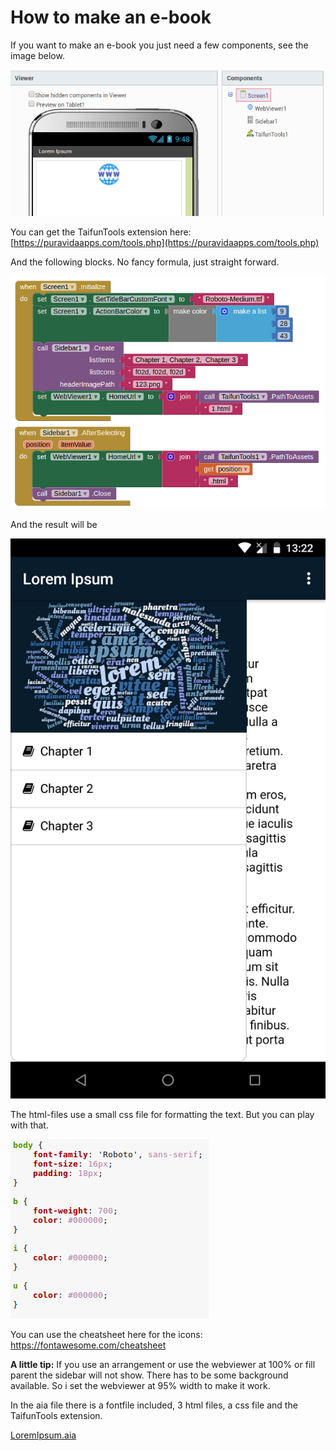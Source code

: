 # How to make an e-book

If you want to make an e-book you just need a few components, see the image below.

![](../.gitbook/assets/ebook2.png)

You can get the TaifunTools extension here: [https://puravidaapps.com/tools.php](https://puravidaapps.com/tools.php)

And the following blocks. No fancy formula, just straight forward. 

![](../.gitbook/assets/ebook1.png)

And the result will be

![](../.gitbook/assets/ebook3.png)

The html-files use a small css file for formatting the text. But you can play with that.

![](../.gitbook/assets/ebook4.png)

You can use the cheatsheet here for the icons:
https://fontawesome.com/cheatsheet

**A little tip:**
If you use an arrangement or use the webviewer at 100% or fill parent the sidebar will not show. There has to be some background available. So i set the webviewer at 95% width to make it work.

In the aia file there is a fontfile included, 3 html files, a css file and the TaifunTools extension.

[LoremIpsum.aia](../.gitbook/assets/LoremIpsum.aia)

